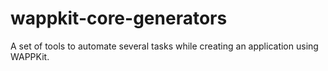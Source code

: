 # wappkit-core-generators
A set of tools to automate several tasks while creating an application using WAPPKit.
